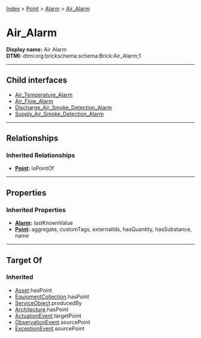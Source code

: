 [Index](../../../index.md) > [Point](../../Point.md) > [Alarm](../Alarm.md) > [Air_Alarm](#)
# Air_Alarm

**Display name:** Air Alarm<br />
**DTMI:** dtmi:org:brickschema:schema:Brick:Air_Alarm;1

---

## Child interfaces
* [Air_Temperature_Alarm](../Temperature_Alarm/Air_Temperature_Alarm/Air_Temperature_Alarm.md)
* [Air_Flow_Alarm](Air_Flow_Alarm/Air_Flow_Alarm.md)
* [Discharge_Air_Smoke_Detection_Alarm](../Smoke_Alarm/Smoke_Detection_Alarm/Discharge_Air_Smoke_Detection_Alarm.md)
* [Supply_Air_Smoke_Detection_Alarm](../Smoke_Alarm/Smoke_Detection_Alarm/Supply_Air_Smoke_Detection_Alarm.md)

---

## Relationships

### Inherited Relationships
* **[Point](../../Point.md):** isPointOf

---

## Properties

### Inherited Properties
* **[Alarm](../Alarm.md):** lastKnownValue
* **[Point](../../Point.md):** aggregate, customTags, externalIds, hasQuantity, hasSubstance, name

---

## Target Of
### Inherited
* [Asset](../../../Asset/Asset.md).hasPoint
* [EquipmentCollection](../../../Collection/EquipmentCollection.md).hasPoint
* [ServiceObject](../../../Information/ServiceObject/ServiceObject.md).producedBy
* [Architecture](../../../Space/Architecture/Architecture.md).hasPoint
* [ActuationEvent](../../../Event/PointEvent/ActuationEvent.md).targetPoint
* [ObservationEvent](../../../Event/PointEvent/ObservationEvent.md).sourcePoint
* [ExceptionEvent](../../../Event/PointEvent/ExceptionEvent.md).sourcePoint
